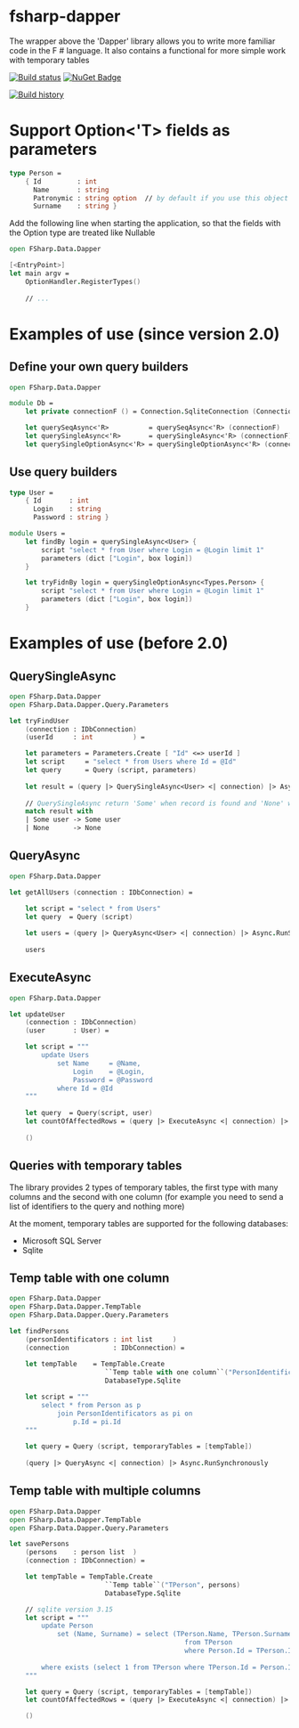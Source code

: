 # fsharp-dapper

The wrapper above the 'Dapper' library allows you to write more familiar code in the F # language. It also contains a functional for more simple work with temporary tables


[![Build status](https://ci.appveyor.com/api/projects/status/lx1gduy9wkx5edwy?svg=true)](https://ci.appveyor.com/project/AlexTroshkin/fsharp-dapper)
[![NuGet Badge](https://buildstats.info/nuget/FSharp.Data.Dapper)](https://www.nuget.org/packages/FSharp.Data.Dapper)

[![Build history](https://buildstats.info/appveyor/chart/AlexTroshkin/fsharp-dapper)](https://ci.appveyor.com/project/AlexTroshkin/fsharp-dapper/history)

# Support Option<'T> fields as parameters
```fsharp
type Person =
    { Id         : int
      Name       : string
      Patronymic : string option  // by default if you use this object in the query - you get an exception
      Surname    : string }
```
Add the following line when starting the application, so that the fields with the Option type <T> are treated like Nullable <T>
```fsharp
open FSharp.Data.Dapper

[<EntryPoint>]
let main argv =
    OptionHandler.RegisterTypes()
    
    // ...
```

# Examples of use (since version 2.0)

## Define your own query builders
```fsharp
open FSharp.Data.Dapper

module Db =
    let private connectionF () = Connection.SqliteConnection (Connection.mkShared())

    let querySeqAsync<'R>          = querySeqAsync<'R> (connectionF)
    let querySingleAsync<'R>       = querySingleAsync<'R> (connectionF)
    let querySingleOptionAsync<'R> = querySingleOptionAsync<'R> (connectionF)
```

## Use query builders
```fsharp
type User = 
    { Id       : int 
      Login    : string
      Password : string }

module Users =
    let findBy login = querySingleAsync<User> {
        script "select * from User where Login = @Login limit 1"
        parameters (dict ["Login", box login])
    }

    let tryFidnBy login = querySingleOptionAsync<Types.Person> {
        script "select * from User where Login = @Login limit 1"
        parameters (dict ["Login", box login])
    }
```

# Examples of use (before 2.0)

## QuerySingleAsync
```fsharp
open FSharp.Data.Dapper
open FSharp.Data.Dapper.Query.Parameters

let tryFindUser 
    (connection : IDbConnection) 
    (userId     : int          ) =

    let parameters = Parameters.Create [ "Id" <=> userId ]
    let script     = "select * from Users where Id = @Id"
    let query      = Query (script, parameters)
    
    let result = (query |> QuerySingleAsync<User> <| connection) |> Async.RunSynchronously
    
    // QuerySingleAsync return 'Some' when record is found and 'None' when not found
    match result with
    | Some user -> Some user
    | None      -> None
```    

## QueryAsync
```fsharp
open FSharp.Data.Dapper

let getAllUsers (connection : IDbConnection) =

    let script = "select * from Users"
    let query  = Query (script)
    
    let users = (query |> QueryAsync<User> <| connection) |> Async.RunSynchronously
    
    users
```

## ExecuteAsync
```fsharp
open FSharp.Data.Dapper

let updateUser
    (connection : IDbConnection)
    (user       : User) =

    let script = """
        update Users
            set Name     = @Name,
                Login    = @Login,
                Password = @Password
            where Id = @Id
    """
    
    let query  = Query(script, user) 
    let countOfAffectedRows = (query |> ExecuteAsync <| connection) |> Async.RunSynchronously
    
    ()
```

## Queries with temporary tables
The library provides 2 types of temporary tables, the first type with many columns and the second with one column (for example you need to send a list of identifiers to the query and nothing more)

At the moment, temporary tables are supported for the following databases:
- Microsoft SQL Server
- Sqlite

## Temp table with one column
```fsharp
open FSharp.Data.Dapper
open FSharp.Data.Dapper.TempTable
open FSharp.Data.Dapper.Query.Parameters

let findPersons 
    (personIdentificators : int list     )
    (connection           : IDbConnection) =
    
    let tempTable    = TempTable.Create
                        ``Temp table with one column``("PersonIdentificators", "Id", personIdentificators)
                        DatabaseType.Sqlite

    let script = """
        select * from Person as p
            join PersonIdentificators as pi on
                p.Id = pi.Id
    """
    
    let query = Query (script, temporaryTables = [tempTable])
    
    (query |> QueryAsync <| connection) |> Async.RunSynchronously
```

## Temp table with multiple columns
```fsharp
open FSharp.Data.Dapper
open FSharp.Data.Dapper.TempTable
open FSharp.Data.Dapper.Query.Parameters

let savePersons
    (persons    : person list  )
    (connection : IDbConnection) =

    let tempTable = TempTable.Create 
                        ``Temp table``("TPerson", persons)
                        DatabaseType.Sqlite

    // sqlite version 3.15
    let script = """
        update Person
            set (Name, Surname) = select (TPerson.Name, TPerson.Surname
                                            from TPerson
                                            where Person.Id = TPerson.Id)
                                            
        where exists (select 1 from TPerson where TPerson.Id = Person.Id)
    """

    let query = Query (script, temporaryTables = [tempTable])
    let countOfAffectedRows = (query |> ExecuteAsync <| connection) |> Async.RunSynchronously

    ()
```
